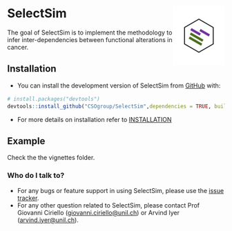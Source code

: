 
<!-- README.md is generated from README.Rmd. Please edit that file -->

# SelectSim <img src="man/figures/logo.png" align="right" height="138" alt="" />

<!-- badges: start -->
<!-- badges: end -->

The goal of SelectSim is to implement the methodology to infer
inter-dependencies between functional alterations in cancer.

## Installation

- You can install the development version of SelectSim from
  [GitHub](https://github.com/CSOgroup/SelectSim) with:

``` r
# install.packages("devtools")
devtools::install_github("CSOgroup/SelectSim",dependencies = TRUE, build_vignettes = TRUE)
```

- For more details on installation refer to
  [INSTALLATION](INSTALLATION.md)

## Example

Check the the vignettes folder.

### Who do I talk to?

- For any bugs or feature support in using SelectSim, please use the
  [issue tracker](https://github.com/CSOgroup/SelectSim/issues).
- For any other question related to SelectSim, please contact Prof
  Giovanni Ciriello (<giovanni.ciriello@unil.ch>) or Arvind Iyer
  (<arvind.iyer@unil.ch>).
